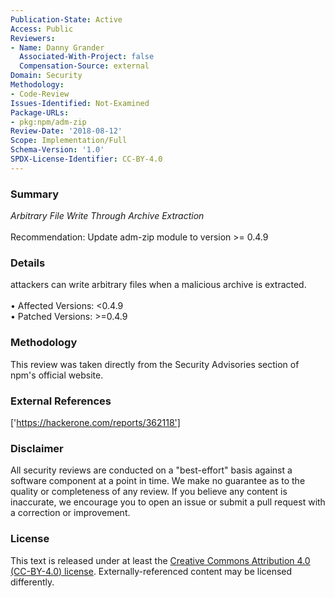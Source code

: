 ```yaml
---
Publication-State: Active
Access: Public
Reviewers:
- Name: Danny Grander
  Associated-With-Project: false
  Compensation-Source: external
Domain: Security
Methodology:
- Code-Review
Issues-Identified: Not-Examined
Package-URLs:
- pkg:npm/adm-zip
Review-Date: '2018-08-12'
Scope: Implementation/Full
Schema-Version: '1.0'
SPDX-License-Identifier: CC-BY-4.0
---
```

### Summary
*Arbitrary File Write Through Archive Extraction*<br><br>Recommendation: Update adm-zip module to version >= 0.4.9
### Details
attackers can write arbitrary files when a malicious archive is extracted.
<br><br>• Affected Versions: <0.4.9
<br>• Patched Versions: >=0.4.9
### Methodology
This review was taken directly from the Security Advisories section of npm's official website.
### External References
['https://hackerone.com/reports/362118']
### Disclaimer
All security reviews are conducted on a "best-effort" basis against a software component at a point in time. We make no guarantee as to the quality or completeness of any review. If you believe any content is inaccurate, we encourage you to open an issue or submit a pull request with a correction or improvement.
### License
This text is released under at least the [Creative Commons Attribution 4.0 (CC-BY-4.0) license](https://creativecommons.org/licenses/by/4.0/legalcode.txt). Externally-referenced content may be licensed differently.
